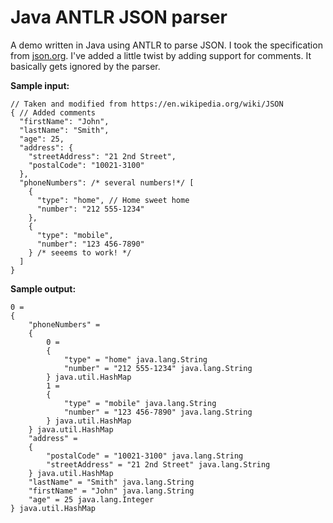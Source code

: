 # Java ANTLR JSON parser

A demo written in Java using ANTLR to parse JSON. I took the specification from [json.org](http://www.json.org). I've added a little twist by adding support for comments. It basically gets ignored by the parser.

**Sample input:**
```
// Taken and modified from https://en.wikipedia.org/wiki/JSON
{ // Added comments
  "firstName": "John",
  "lastName": "Smith",
  "age": 25,
  "address": {
    "streetAddress": "21 2nd Street",
    "postalCode": "10021-3100"
  },
  "phoneNumbers": /* several numbers!*/ [
    {
      "type": "home", // Home sweet home
      "number": "212 555-1234"
    },
    {
      "type": "mobile",
      "number": "123 456-7890"
    } /* seeems to work! */
  ]
}

```

**Sample output:**

```
0 = 
{
    "phoneNumbers" = 
    {
        0 = 
        {
            "type" = "home" java.lang.String
            "number" = "212 555-1234" java.lang.String
        } java.util.HashMap
        1 = 
        {
            "type" = "mobile" java.lang.String
            "number" = "123 456-7890" java.lang.String
        } java.util.HashMap
    } java.util.HashMap
    "address" = 
    {
        "postalCode" = "10021-3100" java.lang.String
        "streetAddress" = "21 2nd Street" java.lang.String
    } java.util.HashMap
    "lastName" = "Smith" java.lang.String
    "firstName" = "John" java.lang.String
    "age" = 25 java.lang.Integer
} java.util.HashMap
```
